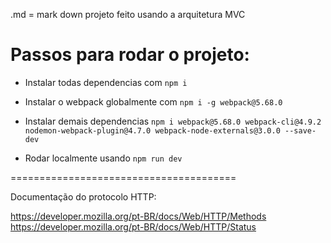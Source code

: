 .md = mark down
projeto feito usando a arquitetura MVC

# Passos para rodar o projeto: 

- Instalar todas dependencias com `npm i`

- Instalar o webpack globalmente com `npm i -g webpack@5.68.0`

- Instalar demais dependencias `npm i webpack@5.68.0 webpack-cli@4.9.2 nodemon-webpack-plugin@4.7.0 webpack-node-externals@3.0.0 --save-dev`

- Rodar localmente usando `npm run dev`


=======================================

Documentação do protocolo HTTP:

https://developer.mozilla.org/pt-BR/docs/Web/HTTP/Methods
https://developer.mozilla.org/pt-BR/docs/Web/HTTP/Status


